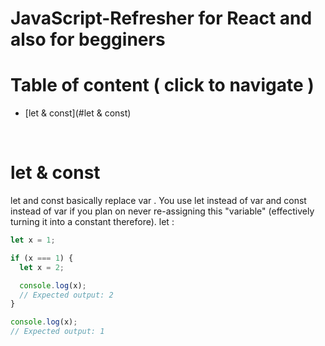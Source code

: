 # JavaScript-Refresher for React and also for begginers 

# Table of content ( click to navigate )
- [let & const](#let & const)


</br>

# let & const

let  and const  basically replace var . You use let  instead of var  and const  instead of var  if you plan on never re-assigning this "variable" (effectively turning it into a constant therefore).
let : 
```js
let x = 1;

if (x === 1) {
  let x = 2;

  console.log(x);
  // Expected output: 2
}

console.log(x);
// Expected output: 1

```
